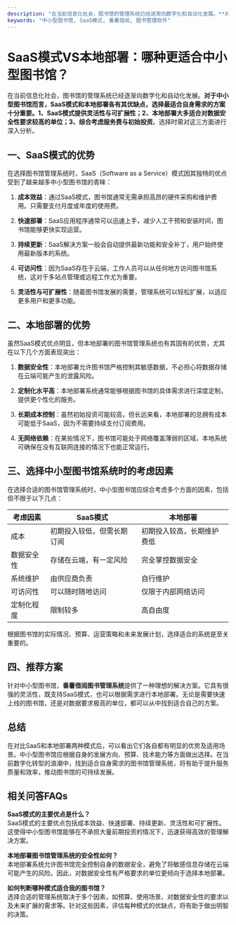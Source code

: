 ```yaml
---
description: "在当前信息化社会，图书馆的管理系统已经逐渐向数字化和自动化发展。**对于中小型图书馆而言，SaaS模式和本地部署各有其优缺点，选择最适合自身需求的方案十分重要。1、SaaS模式提供灵活性与可扩展性；2、本地部署大多适合对数据安全性要求较高的单位；3、综合考虑服务费与初始投资**。选择时需对这三方面进行深入分析。"
keywords: "中小型图书馆, SaaS模式, 番薯借阅, 图书管理软件"
---
```

# SaaS模式VS本地部署：哪种更适合中小型图书馆？

在当前信息化社会，图书馆的管理系统已经逐渐向数字化和自动化发展。**对于中小型图书馆而言，SaaS模式和本地部署各有其优缺点，选择最适合自身需求的方案十分重要。1、SaaS模式提供灵活性与可扩展性；2、本地部署大多适合对数据安全性要求较高的单位；3、综合考虑服务费与初始投资**。选择时需对这三方面进行深入分析。

## 一、SaaS模式的优势

在选择图书馆管理系统时，SaaS（Software as a Service）模式因其独特的优点受到了越来越多中小型图书馆的青睐：

1. **成本效益**：通过SaaS模式，图书馆通常无需承担高昂的硬件采购和维护费用。只需要支付月度或年度的使用费。
   
2. **快速部署**：SaaS应用程序通常可以迅速上手，减少人工干预和安装时间，图书馆能够更快实现运营。

3. **持续更新**：SaaS解决方案一般会自动提供最新功能和安全补丁，用户始终使用最新版本的系统。

4. **可访问性**：因为SaaS存在于云端，工作人员可以从任何地方访问图书馆系统，这对于多站点管理或远程工作尤为重要。

5. **灵活性与可扩展性**：随着图书馆发展的需要，管理系统可以轻松扩展，以适应更多用户和更多功能。

## 二、本地部署的优势

虽然SaaS模式优点明显，但本地部署的图书馆管理系统也有其固有的优势，尤其在以下几个方面表现突出：

1. **数据安全性**：本地部署允许图书馆严格控制其敏感数据，不必担心将数据存储在云端可能产生的泄露风险。

2. **定制化水平高**：本地部署系统通常能够根据图书馆的具体需求进行深度定制，提供更个性化的服务。

3. **长期成本控制**：虽然初始投资可能较高，但长远来看，本地部署的总拥有成本可能低于SaaS，因为不需要持续支付订阅费用。

4. **无网络依赖**：在某些情况下，图书馆可能处于网络覆盖薄弱的区域，本地系统可确保在没有互联网连接的情况下也能正常运行。

## 三、选择中小型图书馆系统时的考虑因素

在选择合适的图书馆管理系统时，中小型图书馆应综合考虑多个方面的因素，包括但不限于以下几点：

| 考虑因素       | SaaS模式                    | 本地部署                   |
|----------------|----------------------------|---------------------------|
| 成本           | 初期投入较低，但需长期订阅 | 初期投入较高，长期维护费低 |
| 数据安全性     | 存储在云端，有一定风险     | 完全掌控数据安全           |
| 系统维护       | 由供应商负责               | 自行维护                   |
| 可访问性       | 可以随时随地访问           | 仅限于内部网络访问         |
| 定制化程度     | 限制较多                   | 高自由度                   |

根据图书馆的实际情况、预算、运营策略和未来发展计划，选择适合的系统是至关重要的。

## 四、推荐方案

针对中小型图书馆，**番薯借阅图书管理系统**提供了一种理想的解决方案。它具有很强的灵活性，既支持SaaS模式，也可以根据需求进行本地部署。无论是需要快速上线的图书馆，还是对数据要求极高的单位，都可以从中找到适合自己的方案。

## 总结

在对比SaaS和本地部署两种模式后，可以看出它们各自都有明显的优势及适用场景。中小型图书馆应根据自身的发展方向、预算、技术能力等方面做出选择。在当前数字化转型的浪潮中，找到适合自身需求的图书馆管理系统，将有助于提升服务质量和效率，推动图书馆的可持续发展。

## 相关问答FAQs

**SaaS模式的主要优点是什么？**  
SaaS模式的主要优点包括成本效益、快速部署、持续更新、灵活性和可扩展性。这使得中小型图书馆能够在不承担大量前期投资的情况下，迅速获得高效的管理解决方案。

**本地部署图书馆管理系统的安全性如何？**  
本地部署系统允许图书馆完全控制自身的数据安全，避免了将敏感信息存储在云端可能产生的风险。因此，对数据安全性有严格要求的单位更倾向于选择本地部署。

**如何判断哪种模式适合我的图书馆？**  
选择合适的管理系统取决于多个因素，如预算、使用场景、对数据安全性的要求以及未来扩展的需求等。针对这些因素，评估每种模式的优缺点，将有助于做出明智的决策。
